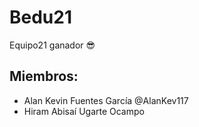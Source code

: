 # Bedu21
Equipo21 ganador 😎
## Miembros:
* Alan Kevin Fuentes García @AlanKev117
* Hiram Abisaí Ugarte Ocampo
